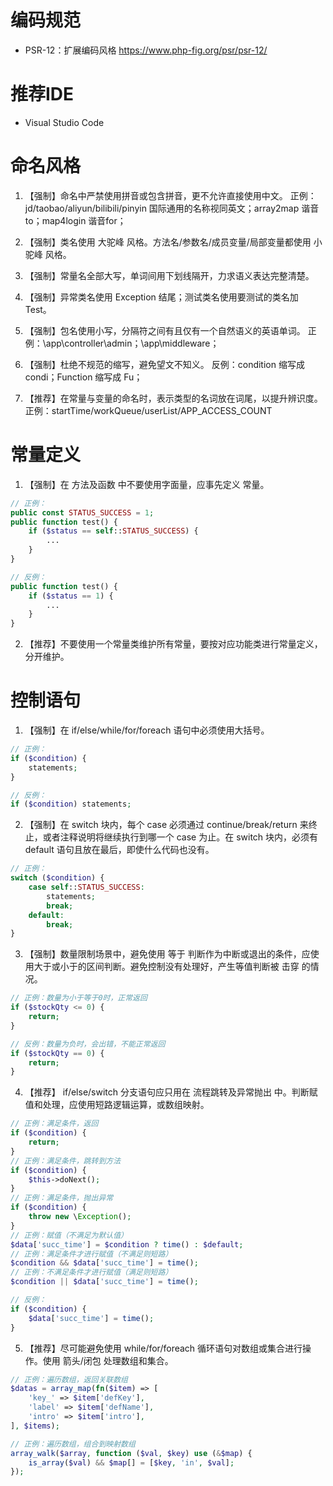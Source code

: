# 编码规范

- PSR-12：扩展编码风格
https://www.php-fig.org/psr/psr-12/

# 推荐IDE

- Visual Studio Code

# 命名风格
1. 【强制】命名中严禁使用拼音或包含拼音，更不允许直接使用中文。
正例：jd/taobao/aliyun/bilibili/pinyin 国际通用的名称视同英文；array2map 谐音to；map4login 谐音for；

2. 【强制】类名使用 大驼峰 风格。方法名/参数名/成员变量/局部变量都使用 小驼峰 风格。

3. 【强制】常量名全部大写，单词间用下划线隔开，力求语义表达完整清楚。

4. 【强制】异常类名使用 Exception 结尾；测试类名使用要测试的类名加 Test。

5. 【强制】包名使用小写，分隔符之间有且仅有一个自然语义的英语单词。
正例：\app\controller\admin；\app\middleware；

6. 【强制】杜绝不规范的缩写，避免望文不知义。
反例：condition 缩写成 condi；Function 缩写成 Fu；

7. 【推荐】在常量与变量的命名时，表示类型的名词放在词尾，以提升辨识度。
正例：startTime/workQueue/userList/APP_ACCESS_COUNT

# 常量定义

1. 【强制】在 方法及函数 中不要使用字面量，应事先定义 常量。
```php
// 正例：
public const STATUS_SUCCESS = 1;
public function test() {
    if ($status == self::STATUS_SUCCESS) {
        ...
    }
}

// 反例：
public function test() {
    if ($status == 1) {
        ...
    }
}
```

2. 【推荐】不要使用一个常量类维护所有常量，要按对应功能类进行常量定义，分开维护。

# 控制语句

1. 【强制】在 if/else/while/for/foreach 语句中必须使用大括号。
```php
// 正例：
if ($condition) {
    statements;
}

// 反例：
if ($condition) statements;
```

2. 【强制】在 switch 块内，每个 case 必须通过 continue/break/return 来终止，或者注释说明将继续执行到哪一个 case 为止。在 switch 块内，必须有 default 语句且放在最后，即使什么代码也没有。
```php
// 正例：
switch ($condition) {
    case self::STATUS_SUCCESS:
        statements;
        break;
    default:
        break;
}
```

3. 【强制】数量限制场景中，避免使用 等于 判断作为中断或退出的条件，应使用大于或小于的区间判断。避免控制没有处理好，产生等值判断被 击穿 的情况。
```php
// 正例：数量为小于等于0时，正常返回
if ($stockQty <= 0) {
    return;
}

// 反例：数量为负时，会出错，不能正常返回
if ($stockQty == 0) {
    return;
}
```

4. 【推荐】 if/else/switch 分支语句应只用在 流程跳转及异常抛出 中。判断赋值和处理，应使用短路逻辑运算，或数组映射。
```php
// 正例：满足条件，返回
if ($condition) {
    return;
}
// 正例：满足条件，跳转到方法
if ($condition) {
    $this->doNext();
}
// 正例：满足条件，抛出异常
if ($condition) {
    throw new \Exception();
}
// 正例：赋值（不满足为默认值）
$data['succ_time'] = $condition ? time() : $default;
// 正例：满足条件才进行赋值（不满足则短路）
$condition && $data['succ_time'] = time();
// 正例：不满足条件才进行赋值（满足则短路）
$condition || $data['succ_time'] = time();

// 反例：
if ($condition) {
    $data['succ_time'] = time();
}
```

5. 【推荐】尽可能避免使用 while/for/foreach 循环语句对数组或集合进行操作。使用 箭头/闭包 处理数组和集合。
```php
// 正例：遍历数组，返回关联数组
$datas = array_map(fn($item) => [
    'key_' => $item['defKey'],
    'label' => $item['defName'],
    'intro' => $item['intro'],
], $items);

// 正例：遍历数组，组合到映射数组
array_walk($array, function ($val, $key) use (&$map) {
    is_array($val) && $map[] = [$key, 'in', $val];
});
```
